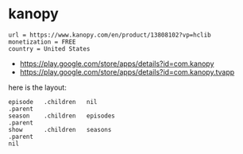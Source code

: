 # kanopy

~~~
url = https://www.kanopy.com/en/product/13808102?vp=hclib
monetization = FREE
country = United States
~~~

- https://play.google.com/store/apps/details?id=com.kanopy
- https://play.google.com/store/apps/details?id=com.kanopy.tvapp

here is the layout:

~~~
episode   .children   nil
.parent
season    .children   episodes
.parent
show      .children   seasons
.parent
nil
~~~
